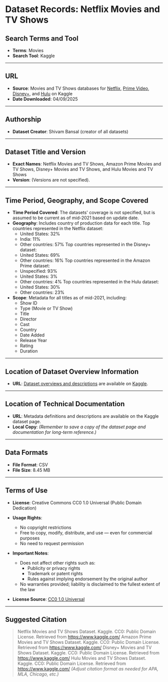 # Dataset Records: Netflix Movies and TV Shows

## Search Terms and Tool
- **Terms**: Movies  
- **Search Tool**: Kaggle

---

## URL
- **Source**: Movies and TV Shows databases for [Netflix](https://www.kaggle.com/datasets/shivamb/netflix-shows), [Prime Video](https://www.kaggle.com/datasets/shivamb/amazon-prime-movies-and-tv-shows), [Disney+](https://www.kaggle.com/datasets/shivamb/disney-movies-and-tv-shows), and [Hulu](https://www.kaggle.com/datasets/shivamb/hulu-movies-and-tv-shows) on Kaggle
- **Date Downloaded**: 04/09/2025

---

## Authorship
- **Dataset Creator**: Shivam Bansal (creator of all datasets)

---

## Dataset Title and Version
- **Exact Names**: Netflix Movies and TV Shows, Amazon Prime Movies and TV Shows, Disney+ Movies and TV Shows, and Hulu Movies and TV Shows 
- **Version**: (Versions are not specified).

---

## Time Period, Geography, and Scope Covered
- **Time Period Covered**: The datasets' coverage is not specified, but is assumed to be current as of mid-2021 based on update date.
- **Geography**: Includes country of production data for each title.
  Top countries represented in the Netflix dataset:
  - United States: 32%
  - India: 11%
  - Other countries: 57%
  Top countries represented in the Disney+ dataset:
  - United States: 69%
  - Other countries: 16%
 Top countries represented in the Amazon Prime dataset:
  - Unspecified: 93%
  - United States: 3%
  - Other countries: 4%
 Top countries represented in the Hulu dataset:
  - United States: 30%
  - Other countries: 23%
- **Scope**: Metadata for all titles as of mid-2021, including:
  - Show ID
  - Type (Movie or TV Show)
  - Title
  - Director
  - Cast
  - Country
  - Date Added
  - Release Year
  - Rating
  - Duration

---

## Location of Dataset Overview Information
- **URL**: [Dataset overviews and descriptions](https://www.kaggle.com/datasets/shivamb/netflix-shows) are available on [Kaggle](https://www.kaggle.com/). 

---

## Location of Technical Documentation
- **URL**: Metadata definitions and descriptions are available on the Kaggle dataset page.
- **Local Copy**: *(Remember to save a copy of the dataset page and documentation for long-term reference.)*

---

## Data Formats
- **File Format**: CSV   
- **File Size**: 8.45 MB

---

## Terms of Use
- **License**: Creative Commons CC0 1.0 Universal (Public Domain Dedication)  
- **Usage Rights**:
  - No copyright restrictions
  - Free to copy, modify, distribute, and use — even for commercial purposes
  - No need to request permission
- **Important Notes**:
  - Does not affect other rights such as:
    - Publicity or privacy rights
    - Trademark or patent rights
    - Rules against implying endorsement by the original author
  - No warranties provided; liability is disclaimed to the fullest extent of the law

- **License Source**: [CC0 1.0 Universal](https://creativecommons.org/publicdomain/zero/1.0/)

---

## Suggested Citation
> Netflix Movies and TV Shows Dataset. Kaggle. CC0: Public Domain License. Retrieved from https://www.kaggle.com/
> Amazon Prime Movies and TV Shows Dataset. Kaggle. CC0: Public Domain License. Retrieved from https://www.kaggle.com/
> Disney+ Movies and TV Shows Dataset. Kaggle. CC0: Public Domain License. Retrieved from https://www.kaggle.com/
> Hulu Movies and TV Shows Dataset. Kaggle. CC0: Public Domain License. Retrieved from https://www.kaggle.com/
> *(Adjust citation format as needed for APA, MLA, Chicago, etc.)*
